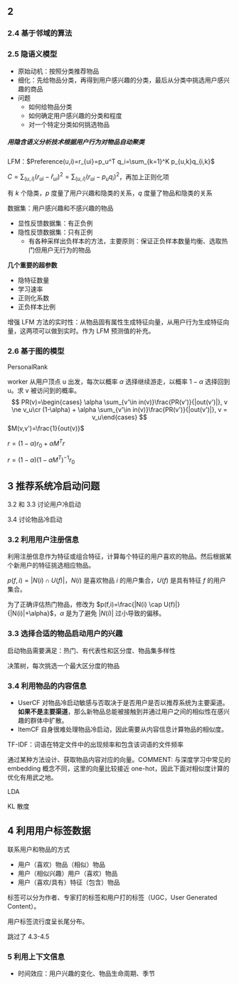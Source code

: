 ## 2

### 2.4 基于邻域的算法

### 2.5 隐语义模型

- 原始动机：按照分类推荐物品
- 细化：先给物品分类，再得到用户感兴趣的分类，最后从分类中挑选用户感兴趣的商品
- 问题
    - 如何给物品分类
    - 如何确定用户感兴趣的分类和程度
    - 对一个特定分类如何挑选物品

##### 用隐含语义分析技术根据用户行为对物品自动聚类

LFM：$Preference(u,i)=r_{ui}=p_u^T q_i=\sum_{k=1}^K p_{u,k}q_{i,k}$

$C=\sum_{(u,i)}(r_{ui}-\hat{r}_{ui})^2=\sum_{(u,i)}(r_{ui}-p_u q_i)^2$，再加上正则化项

有 $k$ 个隐类，$p$ 度量了用户兴趣和隐类的关系，$q$ 度量了物品和隐类的关系

数据集：用户感兴趣和不感兴趣的物品

- 显性反馈数据集：有正负例
- 隐性反馈数据集：只有正例
    - 有各种采样出负样本的方法，主要原则：保证正负样本数量均衡、选取热门但用户无行为的物品

**几个重要的超参数**

- 隐特征数量
- 学习速率
- 正则化系数
- 正负样本比例

增强 LFM 方法的实时性：从物品固有属性生成特征向量，从用户行为生成特征向量，这两项可以做到实时。作为 LFM 预测值的补充。

### 2.6 基于图的模型

PersonalRank

worker 从用户顶点 u 出发，每次以概率 $\alpha$ 选择继续游走，以概率 $1-\alpha$ 选择回到 u。求 v 被访问到的概率。
$$
PR(v)=\begin{cases} \alpha \sum_{v'\in in(v)}\frac{PR(v')}{|out(v')|}, v \ne v_u\cr (1-\alpha) + \alpha \sum_{v'\in in(v)}\frac{PR(v')}{|out(v')|}, v = v_u\end{cases}
$$
$M(v,v')=\frac{1}{out(v)}$

$r=(1-\alpha)r_0+\alpha M^T r$

$r=(1-\alpha)(1-aM^T)^{-1}r_0$

## 3 推荐系统冷启动问题

3.2 和 3.3 讨论用户冷启动

3.4 讨论物品冷启动

### 3.2 利用用户注册信息

利用注册信息作为特征或组合特征，计算每个特征的用户喜欢的物品。然后根据某个新用户的特征挑选相应物品。

$p(f,i)=|N(i) \cap U(f)|$，$N(i)$ 是喜欢物品 $i$ 的用户集合，$U(f)$ 是具有特征 $f$ 的用户集合。

为了正确评估热门物品，修改为 $p(f,i)=\frac{|N(i) \cap U(f)|}{|N(i)|+\alpha}$，$\alpha$ 是为了避免 $|N(i)|$ 过小导致的偏移。

### 3.3 选择合适的物品启动用户的兴趣

启动物品需要满足：热门、有代表性和区分度、物品集多样性

决策树，每次挑选一个最大区分度的物品

### 3.4 利用物品的内容信息

- UserCF 对物品冷启动敏感与否取决于是否用户是否以推荐系统为主要渠道。**如果不是主要渠道**，那么新物品总能被接触到并通过用户之间的相似性在感兴趣的群体中扩散。
- ItemCF 自身很难处理物品冷启动，因此需要从内容信息计算物品的相似度。

TF-IDF：词语在特定文件中的出现频率和包含该词语的文件频率

通过某种方法设计、获取物品内容对应的向量。COMMENT: 与深度学习中常见的 embedding 概念不同，这里的向量比较接近 one-hot，因此下面对相似度计算的优化有用武之地。

LDA

KL 散度

## 4 利用用户标签数据

联系用户和物品的方式

- 用户（喜欢）物品（相似）物品
- 用户（相似兴趣）用户（喜欢）物品
- 用户（喜欢/具有）特征（包含）物品

标签可以分为作者、专家打的标签和用户打的标签（UGC，User Generated Content）。

用户标签流行度呈长尾分布。

跳过了 4.3-4.5

### 5 利用上下文信息

- 时间效应：用户兴趣的变化、物品生命周期、季节